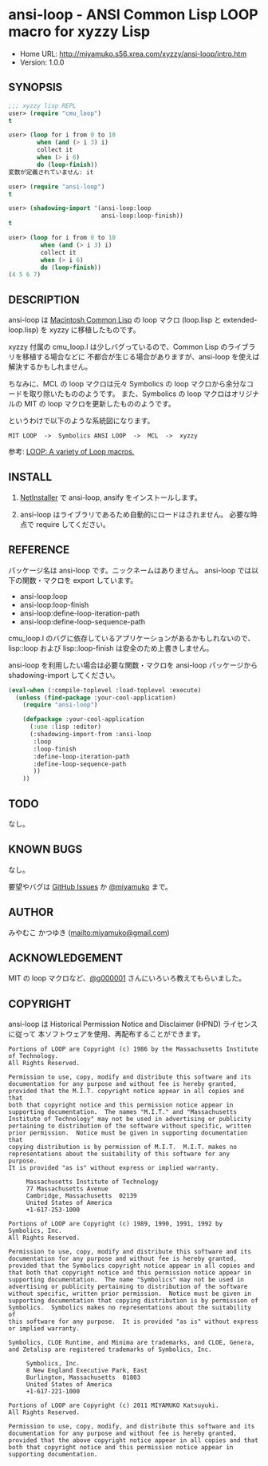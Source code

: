 # ansi-loop - ANSI Common Lisp LOOP macro for xyzzy Lisp

* Home URL: <http://miyamuko.s56.xrea.com/xyzzy/ansi-loop/intro.htm>
* Version: 1.0.0


## SYNOPSIS

```lisp
;;; xyzzy lisp REPL
user> (require "cmu_loop")
t

user> (loop for i from 0 to 10
        when (and (> i 3) i)
        collect it
        when (> i 6)
        do (loop-finish))
変数が定義されていません: it

user> (require "ansi-loop")
t

user> (shadowing-import '(ansi-loop:loop
                          ansi-loop:loop-finish))
t

user> (loop for i from 0 to 10
         when (and (> i 3) i)
         collect it
         when (> i 6)
         do (loop-finish))
(4 5 6 7)
```


## DESCRIPTION

ansi-loop は [Macintosh Common Lisp] の loop マクロ (loop.lisp と extended-loop.lisp) を xyzzy に移植したものです。

xyzzy 付属の cmu_loop.l は少しバグっているので、Common Lisp のライブラリを移植する場合などに
不都合が生じる場合がありますが、ansi-loop を使えば解決するかもしれません。

ちなみに、MCL の loop マクロは元々 Symbolics の loop マクロから余分なコードを取り除いたもののようです。
また、Symbolics の loop マクロはオリジナルの MIT の loop マクロを更新したもののようです。

というわけで以下のような系統図になります。

    MIT LOOP  ->  Symbolics ANSI LOOP  ->  MCL  ->  xyzzy

参考: [LOOP: A variety of Loop macros.]

  [Macintosh Common Lisp]: http://code.google.com/p/mcl/
  [LOOP: A variety of Loop macros.]: http://www.cs.cmu.edu/afs/cs/project/ai-repository/ai/lang/lisp/code/iter/loop/0.html

## INSTALL

1. [NetInstaller] で ansi-loop, ansify をインストールします。

2. ansi-loop はライブラリであるため自動的にロードはされません。
   必要な時点で require してください。

  [NetInstaller]: http://www7a.biglobe.ne.jp/~hat/xyzzy/ni.html

## REFERENCE

パッケージ名は ansi-loop です。ニックネームはありません。
ansi-loop では以下の関数・マクロを export しています。

* ansi-loop:loop
* ansi-loop:loop-finish
* ansi-loop:define-loop-iteration-path
* ansi-loop:define-loop-sequence-path

cmu_loop.l のバグに依存しているアプリケーションがあるかもしれないので、
lisp::loop および lisp::loop-finish は安全のため上書きしません。

ansi-loop を利用したい場合は必要な関数・マクロを ansi-loop パッケージから
shadowing-import してください。

```lisp
(eval-when (:compile-toplevel :load-toplevel :execute)
  (unless (find-package :your-cool-application)
    (require "ansi-loop")

    (defpackage :your-cool-application
      (:use :lisp :editor)
      (:shadowing-import-from :ansi-loop
       :loop
       :loop-finish
       :define-loop-iteration-path
       :define-loop-sequence-path
       ))
    ))
```


## TODO

なし。


## KNOWN BUGS

なし。

要望やバグは [GitHub Issues] か [@miyamuko] まで。

  [GitHub Issues]: http://github.com/miyamuko/ansi-loop/issues
  [@miyamuko]: http://twitter.com/home?status=%40miyamuko%20%23xyzzy%20ansi-loop%3a%20


## AUTHOR

みやむこ かつゆき (<mailto:miyamuko@gmail.com>)


## ACKNOWLEDGEMENT

MIT の loop マクロなど、[@g000001] さんにいろいろ教えてもらいました。

  [@g000001]: http://twitter.com/#!/g000001

## COPYRIGHT

ansi-loop は Historical Permission Notice and Disclaimer (HPND) ライセンスに従って
本ソフトウェアを使用、再配布することができます。

    Portions of LOOP are Copyright (c) 1986 by the Massachusetts Institute of Technology.
    All Rights Reserved.

    Permission to use, copy, modify and distribute this software and its
    documentation for any purpose and without fee is hereby granted,
    provided that the M.I.T. copyright notice appear in all copies and that
    both that copyright notice and this permission notice appear in
    supporting documentation.  The names "M.I.T." and "Massachusetts
    Institute of Technology" may not be used in advertising or publicity
    pertaining to distribution of the software without specific, written
    prior permission.  Notice must be given in supporting documentation that
    copying distribution is by permission of M.I.T.  M.I.T. makes no
    representations about the suitability of this software for any purpose.
    It is provided "as is" without express or implied warranty.

         Massachusetts Institute of Technology
         77 Massachusetts Avenue
         Cambridge, Massachusetts  02139
         United States of America
         +1-617-253-1000

    Portions of LOOP are Copyright (c) 1989, 1990, 1991, 1992 by Symbolics, Inc.
    All Rights Reserved.

    Permission to use, copy, modify and distribute this software and its
    documentation for any purpose and without fee is hereby granted,
    provided that the Symbolics copyright notice appear in all copies and
    that both that copyright notice and this permission notice appear in
    supporting documentation.  The name "Symbolics" may not be used in
    advertising or publicity pertaining to distribution of the software
    without specific, written prior permission.  Notice must be given in
    supporting documentation that copying distribution is by permission of
    Symbolics.  Symbolics makes no representations about the suitability of
    this software for any purpose.  It is provided "as is" without express
    or implied warranty.

    Symbolics, CLOE Runtime, and Minima are trademarks, and CLOE, Genera,
    and Zetalisp are registered trademarks of Symbolics, Inc.

         Symbolics, Inc.
         8 New England Executive Park, East
         Burlington, Massachusetts  01803
         United States of America
         +1-617-221-1000

    Portions of LOOP are Copyright (c) 2011 MIYAMUKO Katsuyuki.
    All Rights Reserved.

    Permission to use, copy, modify, and distribute this software and its
    documentation for any purpose and without fee is hereby granted,
    provided that the above copyright notice appear in all copies and that
    both that copyright notice and this permission notice appear in
    supporting documentation.
